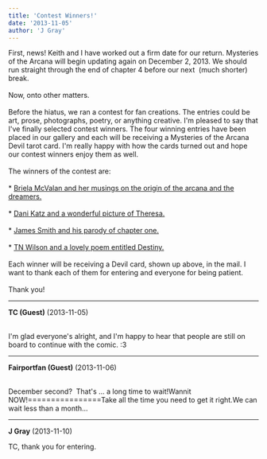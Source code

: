 ```yaml
---
title: 'Contest Winners!'
date: '2013-11-05'
author: 'J Gray'
---
```


<div>First, news! Keith and I have worked out a firm date for our return. Mysteries of the Arcana will begin updating again on December 2, 2013. We should run straight through the end of chapter 4 before our next &nbsp;(much shorter) break.</div><div><br></div><div>Now, onto other matters.</div><div><br></div>Before the hiatus, we ran a contest for fan creations. The entries could be art, prose, photographs, poetry, or anything creative. I'm pleased to say that I've finally selected contest winners. The four winning entries have been placed in our gallery and each will be receiving a Mysteries of the Arcana Devil tarot card. I'm really happy with how the cards turned out and hope our contest winners enjoy them as well.<div><br></div><div>The winners of the contest are:</div><div><br></div><div>*&nbsp;<a href="http://mysteriesofthearcana.com/?action=gallery&amp;gal=10&amp;pic=282&amp;page=12&amp;begin=0&amp;start=15" class="" classname="" target="_blank" name="">Briela McValan and her musings on the origin of the arcana and the dreamers.</a></div><div><br></div><div>* <a href="http://mysteriesofthearcana.com/?action=gallery&amp;gal=10&amp;pic=283&amp;page=12&amp;begin=0&amp;start=15" class="" classname="" target="_blank" name="">Dani Katz and a wonderful picture of Theresa.</a></div><div><br></div><div>* <a href="http://mysteriesofthearcana.com/?action=gallery&amp;gal=10&amp;pic=284&amp;page=12&amp;begin=0&amp;start=15" class="" classname="" target="_blank" name="">James Smith and his parody of chapter one.</a></div><div><br></div><div>* <a href="http://mysteriesofthearcana.com/?action=gallery&amp;gal=10&amp;pic=285&amp;page=12&amp;begin=0&amp;start=15" class="" classname="" target="_blank" name="">TN Wilson and a lovely poem entitled Destiny.</a></div><div><br></div><div>Each winner will be receiving a Devil card, shown up above, in the mail. I want to thank each of them for entering and everyone for being patient.</div><div><br></div><div>Thank you!</div>

---
**TC (Guest)** (2013-11-05)

<br> I'm glad everyone's alright, and I'm happy to hear that people are still on board to continue with the comic. :3

---
**Fairportfan (Guest)** (2013-11-06)

<br>December second? &nbsp;That's ... a long time to wait!Wannit NOW!================Take all the time you need to get it right.We can wait less than a month...

---
**J Gray** (2013-11-10)

TC, thank you for entering.<br><br>

